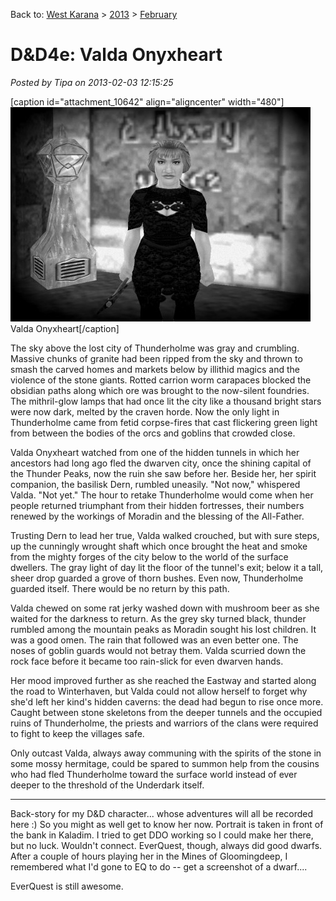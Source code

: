 Back to: [West Karana](/posts/westkarana.md) > [2013](/posts/2013/westkarana.md) > [February](./westkarana.md)
# D&D4e: Valda Onyxheart

*Posted by Tipa on 2013-02-03 12:15:25*

[caption id="attachment\_10642" align="aligncenter" width="480"][![](../../../uploads/2013/02/eqgame-2013-02-03-10-52-17-08-480x343.jpg "Valda Onyxheart")](../../../uploads/2013/02/eqgame-2013-02-03-10-52-17-08.jpg) Valda Onyxheart[/caption]

The sky above the lost city of Thunderholme was gray and crumbling. Massive chunks of granite had been ripped from the sky and thrown to smash the carved homes and markets below by illithid magics and the violence of the stone giants. Rotted carrion worm carapaces blocked the obsidian paths along which ore was brought to the now-silent foundries. The mithril-glow lamps that had once lit the city like a thousand bright stars were now dark, melted by the craven horde. Now the only light in Thunderholme came from fetid corpse-fires that cast flickering green light from between the bodies of the orcs and goblins that crowded close.

Valda Onyxheart watched from one of the hidden tunnels in which her ancestors had long ago fled the dwarven city, once the shining capital of the Thunder Peaks, now the ruin she saw before her. Beside her, her spirit companion, the basilisk Dern, rumbled uneasily. "Not now," whispered Valda. "Not yet." The hour to retake Thunderholme would come when her people returned triumphant from their hidden fortresses, their numbers renewed by the workings of Moradin and the blessing of the All-Father.

Trusting Dern to lead her true, Valda walked crouched, but with sure steps, up the cunningly wrought shaft which once brought the heat and smoke from the mighty forges of the city below to the world of the surface dwellers. The gray light of day lit the floor of the tunnel's exit; below it a tall, sheer drop guarded a grove of thorn bushes. Even now, Thunderholme guarded itself. There would be no return by this path.

Valda chewed on some rat jerky washed down with mushroom beer as she waited for the darkness to return. As the grey sky turned black, thunder rumbled among the mountain peaks as Moradin sought his lost children. It was a good omen. The rain that followed was an even better one. The noses of goblin guards would not betray them. Valda scurried down the rock face before it became too rain-slick for even dwarven hands.

Her mood improved further as she reached the Eastway and started along the road to Winterhaven, but Valda could not allow herself to forget why she'd left her kind's hidden caverns: the dead had begun to rise once more. Caught between stone skeletons from the deeper tunnels and the occupied ruins of Thunderholme, the priests and warriors of the clans were required to fight to keep the villages safe.

Only outcast Valda, always away communing with the spirits of the stone in some mossy hermitage, could be spared to summon help from the cousins who had fled Thunderholme toward the surface world instead of ever deeper to the threshold of the Underdark itself.

---

Back-story for my D&D character... whose adventures will all be recorded here :) So you might as well get to know her now. Portrait is taken in front of the bank in Kaladim. I tried to get DDO working so I could make her there, but no luck. Wouldn't connect. EverQuest, though, always did good dwarfs. After a couple of hours playing her in the Mines of Gloomingdeep, I remembered what I'd gone to EQ to do -- get a screenshot of a dwarf....

EverQuest is still awesome.
